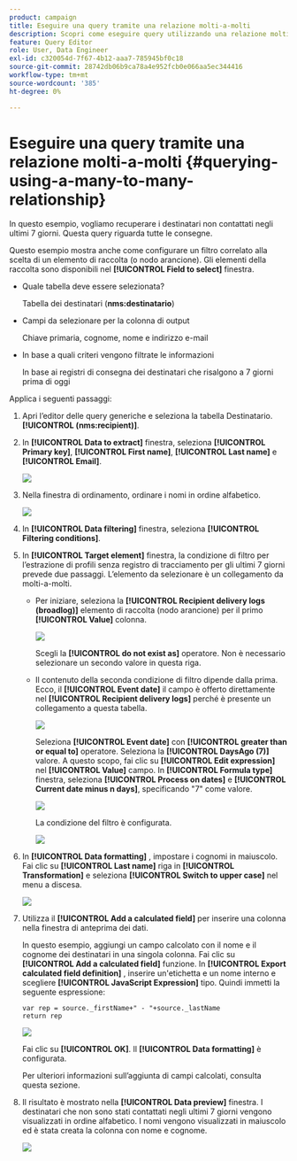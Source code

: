 ```yaml
---
product: campaign
title: Eseguire una query tramite una relazione molti-a-molti
description: Scopri come eseguire query utilizzando una relazione molti-a-molti
feature: Query Editor
role: User, Data Engineer
exl-id: c320054d-7f67-4b12-aaa7-785945bf0c18
source-git-commit: 28742db06b9ca78a4e952fcb0e066aa5ec344416
workflow-type: tm+mt
source-wordcount: '385'
ht-degree: 0%

---
```


# Eseguire una query tramite una relazione molti-a-molti {#querying-using-a-many-to-many-relationship}



In questo esempio, vogliamo recuperare i destinatari non contattati negli ultimi 7 giorni. Questa query riguarda tutte le consegne.

Questo esempio mostra anche come configurare un filtro correlato alla scelta di un elemento di raccolta (o nodo arancione). Gli elementi della raccolta sono disponibili nel **[!UICONTROL Field to select]** finestra.

* Quale tabella deve essere selezionata?

  Tabella dei destinatari (**nms:destinatario**)

* Campi da selezionare per la colonna di output

  Chiave primaria, cognome, nome e indirizzo e-mail

* In base a quali criteri vengono filtrate le informazioni

  In base ai registri di consegna dei destinatari che risalgono a 7 giorni prima di oggi

Applica i seguenti passaggi:

1. Apri l’editor delle query generiche e seleziona la tabella Destinatario. **[!UICONTROL (nms:recipient)]**.
1. In **[!UICONTROL Data to extract]** finestra, seleziona **[!UICONTROL Primary key]**, **[!UICONTROL First name]**, **[!UICONTROL Last name]** e **[!UICONTROL Email]**.

   ![](assets/query_editor_nveau_33.png)

1. Nella finestra di ordinamento, ordinare i nomi in ordine alfabetico.

   ![](assets/query_editor_nveau_34.png)

1. In **[!UICONTROL Data filtering]** finestra, seleziona **[!UICONTROL Filtering conditions]**.
1. In **[!UICONTROL Target element]** finestra, la condizione di filtro per l’estrazione di profili senza registro di tracciamento per gli ultimi 7 giorni prevede due passaggi. L’elemento da selezionare è un collegamento da molti-a-molti.

   * Per iniziare, seleziona la **[!UICONTROL Recipient delivery logs (broadlog)]** elemento di raccolta (nodo arancione) per il primo **[!UICONTROL Value]** colonna.

     ![](assets/query_editor_nveau_67.png)

     Scegli la **[!UICONTROL do not exist as]** operatore. Non è necessario selezionare un secondo valore in questa riga.

   * Il contenuto della seconda condizione di filtro dipende dalla prima. Ecco, il **[!UICONTROL Event date]** il campo è offerto direttamente nel **[!UICONTROL Recipient delivery logs]** perché è presente un collegamento a questa tabella.

     ![](assets/query_editor_nveau_36.png)

     Seleziona **[!UICONTROL Event date]** con **[!UICONTROL greater than or equal to]** operatore. Seleziona la **[!UICONTROL DaysAgo (7)]** valore. A questo scopo, fai clic su **[!UICONTROL Edit expression]** nel **[!UICONTROL Value]** campo. In **[!UICONTROL Formula type]** finestra, seleziona **[!UICONTROL Process on dates]** e **[!UICONTROL Current date minus n days]**, specificando &quot;7&quot; come valore.

     ![](assets/query_editor_nveau_37.png)

     La condizione del filtro è configurata.

     ![](assets/query_editor_nveau_38.png)

1. In **[!UICONTROL Data formatting]** , impostare i cognomi in maiuscolo. Fai clic su **[!UICONTROL Last name]** riga in **[!UICONTROL Transformation]** e seleziona **[!UICONTROL Switch to upper case]** nel menu a discesa.

   ![](assets/query_editor_nveau_39.png)

1. Utilizza il **[!UICONTROL Add a calculated field]** per inserire una colonna nella finestra di anteprima dei dati.

   In questo esempio, aggiungi un campo calcolato con il nome e il cognome dei destinatari in una singola colonna. Fai clic su **[!UICONTROL Add a calculated field]** funzione. In **[!UICONTROL Export calculated field definition]** , inserire un&#39;etichetta e un nome interno e scegliere **[!UICONTROL JavaScript Expression]** tipo. Quindi immetti la seguente espressione:

   ```
   var rep = source._firstName+" - "+source._lastName
   return rep
   ```

   ![](assets/query_editor_nveau_40.png)

   Fai clic su **[!UICONTROL OK]**. Il **[!UICONTROL Data formatting]** è configurata.

   Per ulteriori informazioni sull’aggiunta di campi calcolati, consulta questa sezione.

1. Il risultato è mostrato nella **[!UICONTROL Data preview]** finestra. I destinatari che non sono stati contattati negli ultimi 7 giorni vengono visualizzati in ordine alfabetico. I nomi vengono visualizzati in maiuscolo ed è stata creata la colonna con nome e cognome.

   ![](assets/query_editor_nveau_41.png)
